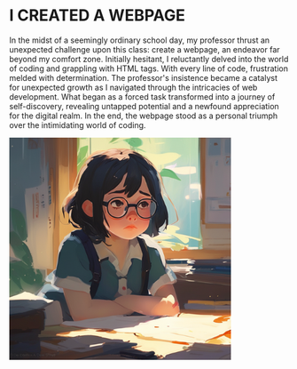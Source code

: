 <h1> I CREATED A WEBPAGE </h1>
<p>In the midst of a seemingly ordinary school day, my professor thrust an unexpected challenge upon this class: create a webpage, an endeavor far beyond my comfort zone. Initially hesitant, I reluctantly delved into the world of coding and grappling with HTML tags. With every line of code, frustration melded with determination. The professor's insistence became a catalyst for unexpected growth as I navigated through the intricacies of web development. What began as a forced task transformed into a journey of self-discovery, revealing untapped potential and a newfound appreciation for the digital realm. In the end, the webpage stood as a personal triumph over the intimidating world of coding.</p>
<img src = "kidgirlglasses.png" width="400">
